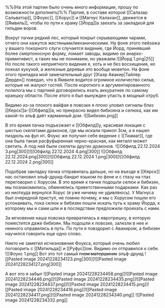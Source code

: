 %%(На этой партии было очень много информации, прошу по возможности дополнить)%%
Партия, в составе которой [[Салазар Сальватор]], [[Фоукс]], [[Хорус]] и [[Магнус Калахан]], движется в [[Ямвиль]], чтобы по пути к храму [[Йорд]]а заехать за закладкой для гильдии воров.

Вокруг пачки редкий лес, который покрыт скрывающими чарами, отчего они кажутся жестяными/механическими. На фоне этого пейзажа у вашего покорного слуги случается видение, где Йорд, принявший более смертоносную форму, ломает заводы, видимо он анархо-примитивист, а таких мы не понимаем, но уважаем.![[Йорд 1.png|25]] Но после такого неприятного видения я, хоть и не без восхищения, но поехал кукухой, а железные деревья это вообще моветон.  На фоне этого припадка мой замечательный друг [[Каэр Авакир|Тайлер Дерден]] поведал, что в Ямвиле водится огромное количество сильв, которые не жалуют гостей. После короткого и аргументированного полилога мы с партией договорились ехать аккуратнее по самому краешку области. После этого я был вынужден упасть в мощный отруб.

Видимо из-за плохого вайфая в повозке я плохо уловил сигналы близ [[Керск]]а-[[Обфилд]]а, но прекрасно видел бибизяна и селюка, как им какой-то эльф даёт карманный дом.
![[Бибизян.png]]

В это время пачка подъезжает к [[Обфилд]]у, красивая локация с шестью скелетами драконов, где мы искали прикоп 3см, а я нашел пиздюль на фул хп. Фоукс же получил себе ведение с [[Тиамат]], где она была такая расфуфыренная черно-красная, как металл может светить. А под ней были скелеты других драконов. 
![[Обфилд 22.12.2024 3.png|300]]![[Обфилд 22.12.2024 4.png|300]]
![[Обфилд 22.12.2024.png|300]]![[Обфилд 22.12.2024 1.png|300]]![[Обфилд 22.12.2024 2.png|300]]

Подобрав закладку пачка отправилась дальше, но на въезде в [[Керск]] нас остановил эльф-друид-бандит языком по фене и с глазу на глаз переговорил с Хорусом. В это время к пачке подошли селюк и бибизян, мы познакомились, обменялись приветственными подарками. Как раз из ниоткуда вернулся Хорус (я уже ничему не удивляюсь). У Магнуса был очередной приступ, не помню почему, и мы с Хорусом пошли его успокаивать, пока селюк и бибизян пошли искать путь к храму Йорда, к которому мы и сами шли и в последствии предложили проехать с нами.

За мгновение наша повозка превратилась в евротрешку, в которую поместится даже бибизян. Мы подошли к повозке, залезли в нее и немного оправились в путь. По пути я повздорил с Авакиром, а бибизян научился говорить еще одно слово.

Никто не заметил исчезновения Фоукса, который очень любил поговорить с [[Матильда]] и [[Руфус]]ом. Видимо он отправился к себе.
![[Фоукс 1.png]]
Вот это тот самый ~~гном матершиник~~ эльф-друид
![[Pasted image 20241228234123.png|300]]![[Pasted image 20241228234127.png|300]]

А вот это я забыл
![[Pasted image 20241228234458.png]]![[Pasted image 20241228234446.png]]![[Pasted image 20241228234435.png]]![[Pasted image 20241228234437.png]]![[Pasted image 20241228234415.png]]![[Pasted image 20241228234416.png]]![[Pasted image 20241228234417.png]]![[Pasted image 20241228234340.png]]
![[Pasted image 20241228234332.png]]